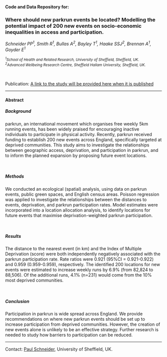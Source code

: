 
  <br> 

#### Code and Data Repository for:

### Where should new parkrun events be located? Modelling the potential impact of 200 new events on socio-economic inequalities in access and participation.


  *Schneider PP<sup>1</sup>, Smith R<sup>1</sup>, Bullas A<sup>2</sup>, Bayley  T<sup>1</sup>, Haake SSJ<sup>2</sup>, Brennan A<sup>1</sup>, Goyder E<sup>1</sup>*


  <sub>*<sup>1</sup>School of Health and Related Research, University of Sheffield, Sheffield, UK.*  </sub>  
  <sub>*<sup>2</sup>Advanced Wellbeing Research Centre, Sheffield Hallam University, Sheffield, UK.* </sub> 


<br> 

  Publication: [A link to the study will be provided here when it is published]()


****

#### Abstract 

##### Background

  parkrun, an international movement which organises free weekly 5km running events, has been widely praised for encouraging inactive individuals to participate in physical activity. Recently, parkrun received funding to establish 200 new events across England, specifically targeted at deprived communities. This study aims to investigate the relationships between geographic access, deprivation, and participation in parkrun, and to inform the planned expansion by proposing future event locations.

<br> 

##### Methods

  We conducted an ecological (spatial) analysis, using data on parkrun events, public green spaces, and English census areas. Poisson regression was applied to investigate the relationships between the distances to events, deprivation, and parkrun participation rates. Model estimates were incorporated into a location allocation analysis, to identify locations for future events that maximise deprivation-weighted parkrun participation.

<br> 

##### Results
  
  The distance to the nearest event (in km) and the Index of Multiple Deprivation (score) were both independently negatively associated with the parkrun participation rate. Rate ratios were 0.921 (95%CI = 0.921-0.922) and 0.959 (0.959-0.959), respectively. The identified 200 locations for new events were estimated to increase weekly runs by 6.9% (from 82,824 to 88,506). Of the additional runs, 4.1% (n=231) would come from the 10% most deprived communities.

<br> 

##### Conclusion
  
  Participation in parkrun is wide spread across England. We provide recommendations on where new parkrun events should be set up to increase participation from deprived communities. However, the creation of new events alone is unlikely to be an effective strategy. Further research is needed to study how barriers to participation can be reduced.


****

Contact: [Paul Schneider](mailto:p.schneider@sheffield.ac.uk), University of Sheffield, UK.

  <br>
  <br>
